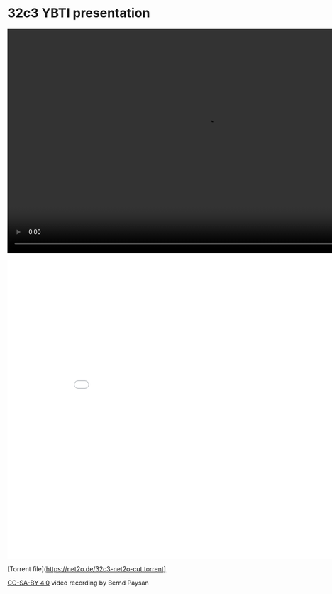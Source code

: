 32c3 YBTI presentation
======================

<video width="900" height="506" controls="controls">
<source src="//net2o.de/32c3/net2o-cut.mp4" type="video/mp4">
<source src="//net2o.de/32c3/net2o-cut.webm" type="video/webm">
<source src="//net2o.de/32c3/net2o-cut.ogv" type="video/ogg">
</video>

<embed src="/net2o/doc/trunk/doc/net2o-32c3.pdf?view=FitH" width="900" height="675" alt="pdf" pluginspage="http://www.adobe.com/products/acrobat/readstep2.html"></embed>

[Torrent file](https://net2o.de/32c3-net2o-cut.torrent]

[CC-SA-BY 4.0](https://creativecommons.org/licenses/by-sa/4.0/) video recording by Bernd Paysan
